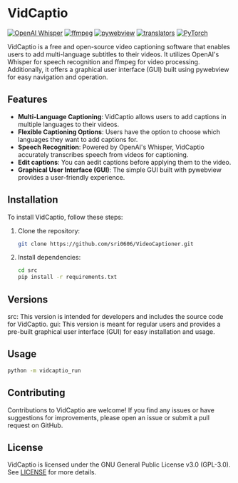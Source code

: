 # VidCaptio

[![OpenAI Whisper](https://img.shields.io/badge/OpenAI-Whisper-blue)](https://openai.com)
[![ffmpeg](https://img.shields.io/badge/ffmpeg-latest-orange)](https://ffmpeg.org)
[![pywebview](https://img.shields.io/badge/pywebview-latest-yellow)](https://pywebview.flowrl.com/)
[![translators](https://img.shields.io/badge/translators-latest-green)](https://pypi.org/project/translators/)
[![PyTorch](https://img.shields.io/badge/PyTorch-latest-red)](https://pytorch.org/)


VidCaptio is a free and open-source video captioning software that enables users to add multi-language subtitles to their videos. It utilizes OpenAI's Whisper for speech recognition and ffmpeg for video processing. Additionally, it offers a graphical user interface (GUI) built using pywebview for easy navigation and operation.

## Features

- **Multi-Language Captioning**: VidCaptio allows users to add captions in multiple languages to their videos.
- **Flexible Captioning Options**: Users have the option to choose which languages they want to add captions for.
- **Speech Recognition**: Powered by OpenAI's Whisper, VidCaptio accurately transcribes speech from videos for captioning.
- **Edit captions**: You can aedit captions before applying them to the video.
- **Graphical User Interface (GUI)**: The simple GUI built with pywebview provides a user-friendly experience.

## Installation

To install VidCaptio, follow these steps:

1. Clone the repository:

   ```bash
   git clone https://github.com/sri0606/VideoCaptioner.git
   ```

2. Install dependencies:

   ```bash
   cd src
   pip install -r requirements.txt
   ```

## Versions
src: This version is intended for developers and includes the source code for VidCaptio.
gui: This version is meant for regular users and provides a pre-built graphical user interface (GUI) for easy installation and usage.

## Usage
```bash
python -m vidcaptio_run
```


## Contributing

Contributions to VidCaptio are welcome! If you find any issues or have suggestions for improvements, please open an issue or submit a pull request on GitHub.

## License

VidCaptio is licensed under the GNU General Public License v3.0 (GPL-3.0). See [LICENSE](LICENSE) for more details.
